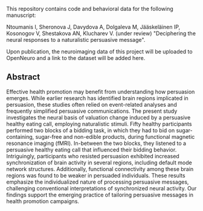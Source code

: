 This repository contains code and behavioral data for the following manuscript:

Ntoumanis I, Sheronova J, Davydova A, Dolgaleva M, Jääskeläinen IP, Kosonogov V, Shestakova AN, Klucharev V. (under review) "Deciphering the neural responses to a naturalistic persuasive message".

Upon publication, the neuroimaging data of this project will be uploaded to OpenNeuro and a link to the dataset will be added here.

## Abstract
Effective health promotion may benefit from understanding how persuasion emerges. While earlier research has identified brain regions implicated in persuasion, these studies often relied on event-related analyses and frequently simplified persuasive communications. The present study investigates the neural basis of valuation change induced by a persuasive healthy eating call, employing naturalistic stimuli. Fifty healthy participants performed two blocks of a bidding task, in which they had to bid on sugar-containing, sugar-free and non-edible products, during functional magnetic resonance imaging (fMRI). In-between the two blocks, they listened to a persuasive healthy eating call that influenced their bidding behavior. Intriguingly, participants who resisted persuasion exhibited increased synchronization of brain activity in several regions, including default mode network structures. Additionally, functional connectivity among these brain regions was found to be weaker in persuaded individuals. These results emphasize the individualized nature of processing persuasive messages, challenging conventional interpretations of synchronized neural activity. Our findings support the emerging practice of tailoring persuasive messages in health promotion campaigns.
